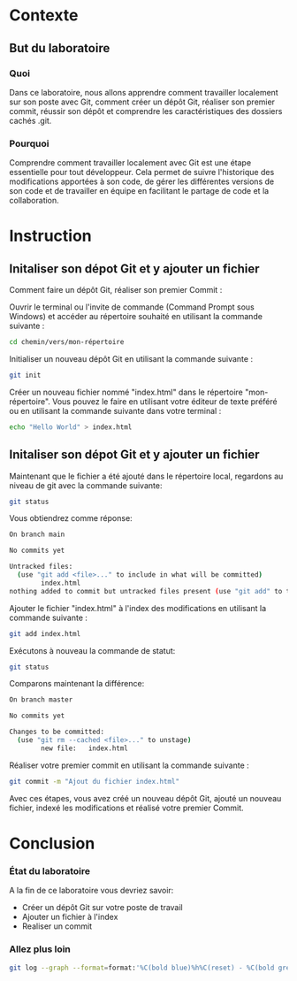 # Contexte
## But du laboratoire
### Quoi
Dans ce laboratoire, nous allons apprendre comment travailler localement sur son poste avec Git, comment créer un dépôt Git, réaliser son premier commit, réussir son dépôt et comprendre les caractéristiques des dossiers cachés .git.
### Pourquoi
Comprendre comment travailler localement avec Git est une étape essentielle pour tout développeur. Cela permet de suivre l'historique des modifications apportées à son code, de gérer les différentes versions de son code et de travailler en équipe en facilitant le partage de code et la collaboration.

# Instruction
## Initaliser son dépot Git et y ajouter un fichier
Comment faire un dépôt Git, réaliser son premier Commit :

Ouvrir le terminal ou l'invite de commande (Command Prompt sous Windows) et accéder au répertoire souhaité en utilisant la commande suivante :

```bash
cd chemin/vers/mon-répertoire
```

Initialiser un nouveau dépôt Git en utilisant la commande suivante :
```bash
git init
```

Créer un nouveau fichier nommé "index.html" dans le répertoire "mon-répertoire". Vous pouvez le faire en utilisant votre éditeur de texte préféré ou en utilisant la commande suivante dans votre terminal :
```bash
echo "Hello World" > index.html
```
## Initaliser son dépot Git et y ajouter un fichier
Maintenant que le fichier a été ajouté dans le répertoire local, regardons au niveau de git avec la commande suivante:

```bash
git status
```

Vous obtiendrez comme réponse:
```bash
On branch main

No commits yet

Untracked files:
  (use "git add <file>..." to include in what will be committed)
        index.html
nothing added to commit but untracked files present (use "git add" to track)
```

Ajouter le fichier "index.html" à l'index des modifications en utilisant la commande suivante :
```bash
git add index.html
```

Exécutons à nouveau la commande de statut:
```bash
git status
```

Comparons maintenant la différence:
```bash
On branch master

No commits yet

Changes to be committed:
  (use "git rm --cached <file>..." to unstage)
        new file:   index.html
```


Réaliser votre premier commit en utilisant la commande suivante :

```bash
git commit -m "Ajout du fichier index.html"
```

Avec ces étapes, vous avez créé un nouveau dépôt Git, ajouté un nouveau fichier, indexé les modifications et réalisé votre premier Commit.


# Conclusion
### État du laboratoire 
A la fin de ce laboratoire vous devriez savoir:
- Créer un dépôt Git sur votre poste de travail
- Ajouter un fichier à l'index
- Realiser un commit

### Allez plus loin 

```bash 
git log --graph --format=format:'%C(bold blue)%h%C(reset) - %C(bold green)(%ar)%C(reset) %C(white)%an%C(reset)%C(bold yellow)%d%C(reset) %C(dim white)- %s%C(reset)' --all
```